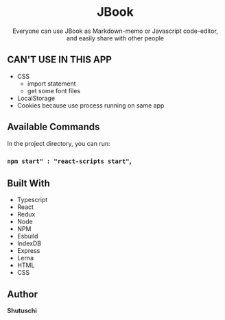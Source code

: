 <h1 align="center">JBook</h1>
<p align="center">Everyone can use JBook as Markdown-memo or Javascript code-editor, and easily share with other people</p>

## CAN'T USE IN THIS APP

- CSS
  - import statement
  - get some font files
- LocalStorage
- Cookies
 because use process running on same app
## Available Commands

In the project directory, you can run:
### `npm start" : "react-scripts start"`,

## Built With

- Typescript
- React
- Redux
- Node
- NPM
- Esbuild
- IndexDB
- Express
- Lerna
- HTML
- CSS

## Author

**Shutuschi**